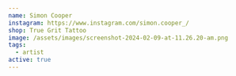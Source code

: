 ```yaml
---
name: Simon Cooper
instagram: https://www.instagram.com/simon.cooper_/
shop: True Grit Tattoo
image: /assets/images/screenshot-2024-02-09-at-11.26.20-am.png
tags:
  - artist
active: true
---
```

